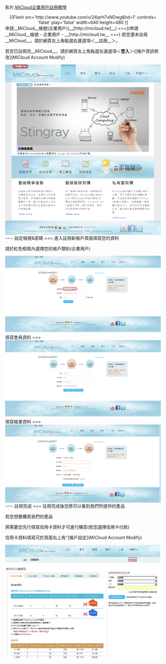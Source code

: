 
影片:[MiCloud企業用戶註冊教學](http://www.youtube.com/watch?v=24qrH7xNDwg)
<div align="center">
[{Flash src='http://www.youtube.com/v/24qrH7xNDwg&hd=1' controls= 'false' play='false' width=640 height=480 }]
</div>
申請__MiCloud__帳號(企業用戶)(__[http://micloud.tw]__)
===](申請__MiCloud__帳號 - 企業用戶 - __[http://micloud.tw__
===)
若您還未註冊__MiCloud__，請於網頁左上角點選右邊選項＜__註冊__＞。


若您已註冊完__MiCloud__，請於網頁左上角點選左邊選項＜__登入__＞([帳戶資訊修改](MiCloud Account Modify)


<img src='images/Apply+MiCloud+Account-Enterprise-p1_2.png' width='650' align='center'/>
----
 <Step 1>設定帳號&密碼
===
進入註冊新帳戶頁面填寫您的資料


請於紅色框框內選擇您的帳戶類別(企業用戶)


<img src='images/Apply+MiCloud+Account-Enterprise-p1+-12.png' width='650' align='center'/>
 <Step 2>填寫會員資料
===
<img src='images/Apply+MiCloud+Account-Enterprise-p1+-13.png' width='650' align='center'/>
 <Step 3>填寫帳單資料
===
<img src='images/Apply+MiCloud+Account-Enterprise-p1+-14.png' width='650' align='center'/>
----
註冊完成
===
註冊完成後您將可以看到我們所提供的產品


若您想要購買我們的產品


將需要您先行填寫信用卡資料才可進行購買(若您選擇信用卡付款)


信用卡資料填寫可於頁面右上角"[帳戶設定](MiCloud Account Modify)


<img src='images/Apply+MiCloud+Account-Enterprise-p1+-5_2.png' width='650' align='center'/>
